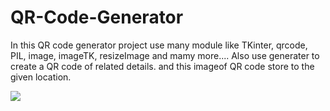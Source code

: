 # QR-Code-Generator
In this QR code generator project use many module like TKinter, qrcode, PIL, image, imageTK, resizeImage and mamy more....
Also use generater to create a QR code of related details. and  this imageof QR code store to the given location. 

<img src="https://github.com/RiyaShah08/QR-Code-Generator/blob/main/Output.PNG">
